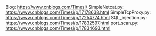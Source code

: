 Blog: https://www.cnblogs.com/Timesi/
SimpleNetcat.py: https://www.cnblogs.com/Timesi/p/17178638.html
SimpleTcpProxy.py: https://www.cnblogs.com/Timesi/p/17254774.html
SQL_injection.py: https://www.cnblogs.com/Timesi/p/17832597.html
port_scan.py: https://www.cnblogs.com/Timesi/p/17834693.html